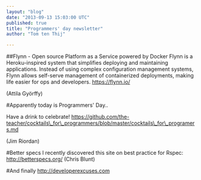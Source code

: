 ```yaml
---
layout: "blog"
date: "2013-09-13 15:03:00 UTC"
published: true
title: "Programmers' day newsletter"
author: "Tom ten Thij"

---
```


##Flynn - Open source Platform as a Service powered by Docker Flynn is a Heroku-inspired system that simplifies deploying and maintaining applications. Instead of using complex configuration management systems, Flynn allows self-serve management of containerized deployments, making life easier for ops and developers. https://flynn.io/

(Attila Györffy)

#Apparently today is Programmers' Day..

Have a drink to celebrate! https://github.com/the-teacher/cocktails\_for\_programmers/blob/master/cocktails\_for\_programers.md

(Jim Riordan)

#Better specs I recently discovered this site on best practice for Rspec: http://betterspecs.org/ (Chris Blunt)

#And finally http://developerexcuses.com


